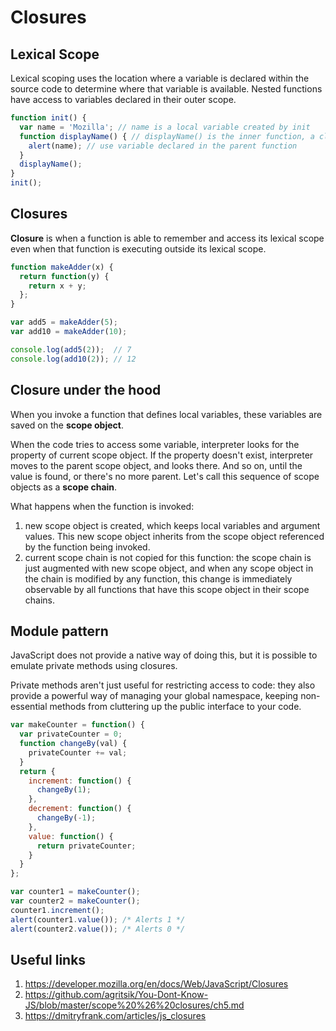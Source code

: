 # Closures

## Lexical Scope

Lexical scoping uses the location where a variable is declared within the source code to determine where that variable is available. Nested functions have access to variables declared in their outer scope.

```javascript
function init() {
  var name = 'Mozilla'; // name is a local variable created by init
  function displayName() { // displayName() is the inner function, a closure
    alert(name); // use variable declared in the parent function    
  }
  displayName();    
}
init();
```

## Closures

**Closure** is when a function is able to remember and access its lexical scope even when that function is executing outside its lexical scope.

```javascript
function makeAdder(x) {
  return function(y) {
    return x + y;
  };
}

var add5 = makeAdder(5);
var add10 = makeAdder(10);

console.log(add5(2));  // 7
console.log(add10(2)); // 12
```

## Closure under the hood

When you invoke a function that defines local variables, these variables are saved on the **scope object**.

When the code tries to access some variable, interpreter looks for the property of current scope object. If the property doesn't exist, interpreter moves to the parent scope object, and looks there. And so on, until the value is found, or there's no more parent. Let's call this sequence of scope objects as a **scope chain**.

What happens when the function is invoked:
1. new scope object is created, which keeps local variables and argument values. This new scope object inherits from the scope object referenced by the function being invoked.
1. current scope chain is not copied for this function: the scope chain is just augmented with new scope object, and when any scope object in the chain is modified by any function, this change is immediately observable by all functions that have this scope object in their scope chains.

## Module pattern

JavaScript does not provide a native way of doing this, but it is possible to emulate private methods using closures.

Private methods aren't just useful for restricting access to code: they also provide a powerful way of managing your global namespace, keeping non-essential methods from cluttering up the public interface to your code.

```javascript
var makeCounter = function() {
  var privateCounter = 0;
  function changeBy(val) {
    privateCounter += val;
  }
  return {
    increment: function() {
      changeBy(1);
    },
    decrement: function() {
      changeBy(-1);
    },
    value: function() {
      return privateCounter;
    }
  }  
};

var counter1 = makeCounter();
var counter2 = makeCounter();
counter1.increment();
alert(counter1.value()); /* Alerts 1 */
alert(counter2.value()); /* Alerts 0 */
```

## Useful links
1. https://developer.mozilla.org/en/docs/Web/JavaScript/Closures
1. https://github.com/agritsik/You-Dont-Know-JS/blob/master/scope%20%26%20closures/ch5.md
1. https://dmitryfrank.com/articles/js_closures

